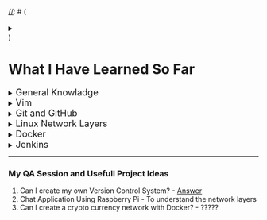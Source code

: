 [//]: # (<details>
  <summary><font size=4></font></summary></details>)


# What I Have Learned So Far

<details>
  <summary><font size=4>General Knowladge</font></summary>

### SSH
  SSH, also known as Secure Shell or Secure Socket Shell, is a network protocol that gives users, particularly system administrators, a secure way to access a computer over an unsecured network.

  SSH also refers to the suite of utilities that implement the SSH protocol. Secure Shell provides strong password authentication and public key authentication, as well as encrypted data communications between two computers connecting over an open network, such as the internet.

  In addition to providing strong encryption, SSH is widely used by network administrators to manage systems and applications remotely, enabling them to log in to another computer over a network, execute commands and move files from one computer to another.

### This Section Inclued Some Terms That You Will Face Frequently

* [**HELM**](https://www.freecodecamp.org/news/what-is-a-helm-chart-tutorial-for-kubernetes-beginners/)

* [What is a **.yaml** File and Where to Use It?](https://medium.com/codex/docker-compose-explained-3954baf495ec)

* **Hash Code** &rarr; A hash function is any function that can be used to map data of arbitrary size to fixed-size values.The values returned by a hash function are called hash values, hash codes, digests, or simply hashes.

</details>

<details>
  <summary><font size=4>Vim</font></summary>

### What is Vim?

Vim is a text editor for Unix that comes with Linux, BSD, and macOS. It is known to be fast and powerful, partly because it is a small program that can run in a terminal (although it has a graphical interface). It is mainly because it can be managed entirely without menus or a mouse with a keyboard.

* [What is Vim and It's Power?](https://www.loginradius.com/blog/engineering/vim-getting-started/)
* You should learn [Vim](https://www.openvim.com/).

</details>

<details>
  <summary><font size=4>Git and GitHub</font></summary>

### What is Git and GitHub?

Git is an open-source, version control tool created in 2005 by developers working on the Linux operating system; GitHub is a company founded in 2008 that makes tools which integrate with git. You do not need GitHub to use git, but you cannot use GitHub without using git. There are many other alternatives to GitHub, such as GitLab, BitBucket, and “host-your-own” solutions such as gogs and gittea. All of these are referred to in git-speak as “remotes”, and all are completely optional. You do not need to use a remote to use git, but it will make sharing your code with others easier.

<font size=4>**Useful Links for Learning Git and GitHub**</font>

* [GitHub - Git](https://learngitbranching.js.org "GitHub")

* [Reading Material About Basic Git Commands](https://product.hubspot.com/blog/git-and-github-tutorial-for-beginners)

<font size=4>**Quick Git Tutorial**</font>

  \* Following the below commands below shows a quick tour for creating and using Git and GitHub locally and remotely

* ``mkdir <Project_File>`` &rarr; Create a directory in current working direcory
* ``touch README.md`` &rarr; Create a README file

> At this point you have a directory called `Project_File` which includes `README.md` file. We used Linux Bash Commands to handle above commands.

>For more information please learn linux commands. [Learning Linux commands](https://www.hostinger.com/tutorials/linux-commands) will boost your Git experience and the tools we will examine later.

* ``git init`` &rarr; Convert your directory to a Git repository
* ``git add README.md`` &rarr; Add your editted file/s to the [Staging Environment](https://www.geeksforgeeks.org/staging-in-git/)
* ``git commit`` &rarr; Let Git keeps track of your staged files
  - If you use ``git commit -m "<YOUR_COMMIT_MESSAGE>"``, you will write your commit messages directly instead of Vim editor

>Do not forget to use `git add <FILE_NAME>` command before you commit

Till now, we just made some changes locally. To use GitHub remotely, we will connect our local repository to remote repository with the following command;

* ``git remote add origin <GitHub_PAGE_LINK>`` &rarr; Connect our local repository to remote repository
  - Till now, we just made some changes locally. This command connects our local repository to remote one.

  - Be carefull ! You need to sign up to GitHub for this step. <GitHub_PAGE_LINK> are provided by GitHub itself.

* ``git remote -v`` &rarr; Check which GitHub account you are connected to.

  - This command should give an output like below. Otherwise go and check some stackoverflow pages for salvation.

  ``
  origin  https://github.com/<USER_NAME>/<REPOSITORY_NAME>.git (fetch)
  ``
  ``
  origin  https://github.com/<USER_NAME>/<REPOSITORY_NAME>.git (push)
  ``

>You might be wondering what that __origin__ word means in the command above. What happens is that when you clone a remote repository to your local machine, Git creates an alias for you. In nearly all cases this alias is called __origin__.

* ``git push origin master`` &rarr;  Send your local commits to GitHub and Voila! You are a Git master now. Not the branch one!

---
NOTE: You could first create a GitHub repository and then __clone__ it. After that you would be at the same page
with us for now. To __clone__;

* ``git clone <GitHub_Link>`` &rarr; Clone an existing GitHub repository to your local machine.
---
* ``git branch`` &rarr; Lists all the existed branches. If master branch is the only branch, the output should be like below;
  - ``
  C:\Users\...\<Project_File>>git branch
  ``
  ``* master``

* ``git branch <GIT_BRANCH_NAME>`` &rarr; Create a new branch called `<GIT_BRANCH_NAME>`

* ``git checkout <GIT_BRANCH_NAME>`` &rarr; Change your current working branch to `<GIT_BRANCH_NAME>`
  - ``git checkout -b <GIT_BRANCH_NAME>`` &rarr; Create a branch if not exists

* ``git push origin <GIT_BRANCH_NAME>`` &rarr; Send your changes on `<GIT_BRANCH_NAME>` to remote

* ``git branch -D <GIT_BRANCH_NAME>`` &rarr; Delete your current working branch locally

* ``git push origin --delete <GIT_BRANCH_NAME>`` &rarr; Delete your branch remotely

>Keep that in mind! You can not delete a branch without having checked out otherwise look the below image:
![Cutting the stick you hold](https://github.com/kasimerbay/Innovance-Internship/blob/master/1210-1240955295Hn8Q.jpg)
---

* ``git merge <GIT_BRANCH_NAME>`` &rarr; Pile up your commits on `<GIT_BRANCH_NAME>` and combines your current branch

* ``git pull origin master`` &rarr; Move your remote files and changes to your local

* ``git rebase <GIT_BRANCH_NAME>`` &rarr; Comming Soon...
  - Reading the official Git manual it states that rebase “reapplies commits on top o another base branch” , whereas merge “joins two or more development histories together”  In other words, the key difference between merge and rebase is that while merge preserves history as it happened, rebase rewrites it.

* `` git HEAD^`` &rarr; Move your `HEAD` file upward in the commitment tree.

* ``git branch -f master HEAD~3`` &rarr; Sends the HEAD to 3 commits above

</details>

<details>
  <summary><font size=4>Linux Network Layers</font></summary>

### Resources to Summarize Linux Network Layers


* <https://tldp.org/LDP/intro-linux/html/sect_10_01.html>
* <https://linux-kernel-labs.github.io/refs/heads/master/labs/networking.html>
* <https://www.linux.com/topic/networking/practical-networking-linux-admins-tcpip/>
* <https://www.geeksforgeeks.org/tcp-ip-model/?ref=lbp>

### Frequently Used Terms

* A _protocol_ is, simply put, a set of rules for communication.
  - In order to get data over the network, for instance an E-mail from your computer
	to some computer at the other end of the world, lots of different hard- and software
	needs to work together.

	All these pieces of hardware and the different software programs speak different languages.
	Imagine your E-mail program: it is able to talk to the computer operating system, through a
	specific protocol, but it is not able to talk to the computer hardware. We need a special
	program in the operating system that performs this function. In turn, the computer needs to
	be able to communicate with the telephone line or other Internet hookup method. And behind the
	scenes, network connection hardware needs to be able to communicate in order to pass your
	E-mail from one appliance to the other, all the way to the destination computer.

	All these different types of communication protocols are classified in 7 layers, which are
	known as _the Open Systems Interconnection Reference Model_, **the OSI Model** for short.

* ``hostname`` &rarr; this displays the hostname of your machine.
* ``ifconfig`` &rarr; this gives us the IP address of the device.
* ``netstat -a`` &rarr; this lists all the ports being used.

* The unique combination of IP address and Port number together are termed as **Socket**.
---
# The OSI Model's Layers

1. **Physical Layer**
  * The physical layer refers to your networking hardware: **Ethernet** and **wi-fi interfaces**, **cabling**, **switches**, whatever gadgets it takes to move your bits and the electricity to operate them.  

    <ins><font size=4>**The Functions of Physical Layer**</font></ins>
      - _Bit Synchronization_
        The physical layer provides the synchronization of the bits by providing a clock. This clock controls both sender and receiver thus providing synchronization at bit level.

        <ins>Note</ins>:
          CP, the clock pulse is the vibration of a quartz crystal located inside a computer for synchronizing the timing of hardware components.

      - _Bit Rate Control_
        The Physical layer also defines the transmission rate i.e. the number of bits sent per second.

      - _Physical Topologies_
        Physical layer specifies the way in which the different, devices/nodes are arranged in a network i.e. bus, star, or mesh topology.

      - _Transmission Mode_
        Physical layer also defines the way in which the data flows between the two connected devices. The various transmission modes possible are Simplex, half-duplex and full-duplex.

2. **Data Link Layer**
  * The main function of this layer is to make sure data transfer is error-free from one node to another, over the physical layer. When a packet arrives in a network, it is the responsibility of DLL to transmit it to the Host using its MAC address.

    <ins><font size=4>**The Functions of Data Link Layer**</font></ins>
      - _Framing_
        Framing is a function of the data link layer. It provides a way for a sender to transmit a set of bits that are meaningful to the receiver. This can be accomplished by attaching special bit patterns to the beginning and end of the frame.

      - _Physical Addressing_
        After creating frames, the Data link layer adds physical addresses (MAC address) of the sender and/or receiver in the header of each frame.

      - _Error Control_
        Data link layer provides the mechanism of error control in which it detects and retransmits damaged or lost frames.

      - _Flow Control_
        The data rate must be constant on both sides else the data may get corrupted thus, flow control coordinates the amount of data that can be sent before receiving acknowledgement.

      - _Access Control_
        When a single communication channel is shared by multiple devices, the MAC sub-layer of the data link layer helps to determine which device has control over the channel at a given time.

3. **Network layer**
  * The network layer works for the transmission of data from one host to the other located in different networks. It also takes care of packet routing i.e. selection of the shortest path to transmit the packet, from the number of routes available. The sender & receiver’s IP addresses are placed in the header by the network layer

    <ins><font size=4>**The Functions of Network Layer**</font></ins>
      - _Routing_
        The network layer protocols determine which route is suitable from source to destination. This function of the network layer is known as routing.
      - _Logical Addressing_
        In order to identify each device on internetwork uniquely, the network layer defines an addressing scheme. The sender & receiver’s IP addresses are placed in the header by the network layer. Such an address distinguishes each device uniquely and universally.
      <ins>Note</ins>:
        Network layer is implemented by networking devices such as routers.


4. **Transport Layer**
  * The transport layer provides services to the application layer and takes services from the network layer. The data in the transport layer is referred to as Segments. It is responsible for the End to End Delivery of the complete message. The transport layer also provides the acknowledgement of the successful data transmission and re-transmits the data if an error is found.

    <ins><font size=4>**The Functions of Transport Layer**</font></ins>
      - _Segmentation and Reassembly_
        This layer accepts the message from the (session) layer, and breaks the message into smaller units. Each of the segments produced has a header associated with it. The transport layer at the destination station reassembles the message.

      - _Service Point Addressing_
        In order to deliver the message to the correct process, the transport layer header includes a type of address called service point address or port address. Thus by specifying this address, the transport layer makes sure that the message is delivered to the correct process.

    <ins><font size=4>**The Services Provided by The Transport Layer**</font></ins>
      - _Connection-Oriented Service_:
        It is a three-phase process that includes;
          – Connection Establishment
          – Data Transfer
          – Termination / disconnection

          In this type of transmission, the receiving device sends an acknowledgement, back to the source after a packet or group of packets is received. This type of transmission is reliable and secure.

      - _Connectionless Service_:
        It is a one-phase process and includes Data Transfer. In this type of transmission, the receiver does not acknowledge receipt of a packet. This approach allows for much faster communication between devices. Connection-oriented service is more reliable than connectionless Service.

        <ins>Note</ins>:
            Data in the Transport Layer is called as Segments.

        <ins>Note</ins>:
        Transport layer is operated by the Operating System. It is a part of the OS and communicates with the Application Layer by making system calls. <ins>Transport Layer is called as Heart of OSI model</ins>.

>TCP operates in the transport layer, along with its friend UDP, the User Datagram Protocol. TCP is more complex; it performs error-checking, and it tries very hard to deliver your packets. There is a lot of back-and-forth communication with TCP as it transmits and verifies transmission, and when packets get lost it resends them. UDP is simpler and has less overhead. It sends out datagrams once, and UDP neither knows nor cares if they reach their destination.
 TCP is for ensuring that data is transferred completely and in order. If a file transfers with even one byte missing it’s no good. UDP is good for lightweight stateless transfers such NTP and DNS queries, and is efficient for streaming media. If your music or video has a blip or two it doesn’t render the whole stream unusable.

5. **Session Layer**
  * This layer is responsible for the establishment of connection, maintenance of sessions, authentication, and also ensures security.

    <ins><font size=4>**The Functions of The Session Layer**</font></ins>
      - _Session Establishment, Maintenance, and Termination_
        The layer allows the two processes to establish, use and terminate a connection.

      - _Synchronization_
        This layer allows a process to add checkpoints which are considered synchronization points into the data. These synchronization points help to identify the error so that the data is re-synchronized properly, and ends of the messages are not cut prematurely and data loss is avoided.

      - _Dialog Controller_
        The session layer allows two systems to start communication with each other in half-duplex or full-duplex.

6. **Presentation Layer**
  * The presentation layer is also called the Translation layer. The data from the application layer is extracted here and manipulated as per the required format to transmit over the network.

    <ins><font size=4>**The Functions of The Session Layer**</font></ins>
        - _Translation_
          For example, ASCII to EBCDIC.

        - _Encryption/ Decryption_
          Data encryption translates the data into another form or code. The encrypted data is known as the ciphertext and the decrypted data is known as plain text. A key value is used for encrypting as well as decrypting data.

        - _Compression_
          Reduces the number of bits that need to be transmitted on the network.
7. **Application Layer**
  * This layer also serves as a window for the application services to access the network and for displaying the received information to the user.
    - The application layer includes the network protocols you use every day: SSH, TLS/SSL, HTTP, IMAP, SMTP, DNS, DHCP, streaming media protocols, and tons more.

<font size=4>**Basic Dynamic of The Layer System**</font>
    Each layer can only use the functionality of the layer below; each layer can only export functionality to the layer above. In other words: layers communicate only with adjacent layers. Let's take the example of your E-mail message again: you enter it through the application layer. In your computer, it travels down the transport and network layer. Your computer puts it on the network through the network access layer. That is also the layer that will move the message around the world. At the destination, the receiving computer will accept the message through it's own network layer, and will display it to the recepient using the transport and application layer.

><font size=3>OSI model acts as a reference model and is not implemented on the Internet because of its late invention. The current model being used is _**the TCP/IP Model**_.</font>

><font size=3><ins>TCP/IP MODEL</ins></font>
  It was designed and developed by Department of Defense (DoD) in 1960s and is based on standard protocols. It stands for Transmission Control Protocol/Internet Protocol. _The TCP/IP model is a concise version of the OSI Model_.


### The TCP/IP MODEL'S LAYERS <font size=0.5>(on the behalf of the receiver)</font>

1. **Network Access Layer**
  * This layer corresponds to the combination of Data Link Layer and Physical Layer of the OSI model. It looks out for hardware addressing and the protocols present in this layer allows for the physical transmission of data.

2. **Internet Layer**
  * This layer parallels the functions of OSI’s Network layer. It defines the protocols which are responsible for logical transmission of data over the entire network.

    <ins><font size=4>**The Main Protocols Residing at Internet Layer**</font></ins>
        - _IP_
          stands for Internet Protocol and it is responsible for delivering packets from the source host to the destination host by looking at the IP addresses in the packet headers.

          IP has 2 versions:
          IPv4 and IPv6. IPv4 is the one that most of the websites are using currently. But IPv6 is growing as the number of IPv4 addresses are limited in number when compared to the number of users.
          - ICMP
            stands for Internet Control Message Protocol. It is encapsulated within IP datagrams and is responsible for providing hosts with information about network problems.

          - ARP
            stands for Address Resolution Protocol. Its job is to find the hardware address of a host from a known IP address.    

              ARP has several types:
              1. Reverse ARP,
              2. Proxy ARP,
              3. Gratuitous ARP,
              4. Inverse ARP

3. **Host To Host Layer**
  * This layer is analogous to the transport layer of the OSI model. It is responsible for end-to-end communication and error-free delivery of data. It shields the upper-layer applications from the complexities of data.

    <ins><font size=4>**The Two Main Protocols Present in Host To Host Layer**</font></ins>

      - _Transmission Control Protocol (TCP)
        It is known to provide reliable and error-free communication between end systems. It performs sequencing and segmentation of data. It also has acknowledgment feature and controls the flow of the data through flow control mechanism. It is a very effective protocol but has a lot of overhead due to such features. Increased overhead leads to increased cost.

      - _User Datagram Protocol (UDP)_
        On the other hand does not provide any such features. It is the go-to protocol if your application does not require reliable transport as it is very cost-effective. Unlike TCP, which is connection-oriented protocol, UDP is connectionless.

4. **Application Layer**
  * This layer performs the functions of top three layers of the OSI model: Application, Presentation and Session Layer. It is responsible for node-to-node communication and controls user-interface specifications.  

    <ins><font size=4>**Some of The Protocols Present in Application Layer**</font></ins>
        * HTTP,
        * HTTPS,
        * FTP,
        * TFTP,
        * Telnet,
        * SSH,
        * SMTP,
        * SNMP,
        * NTP,
        * DNS,
        * DHCP,
        * NFS,
        * X Window,
        * LPD

    _HTTP and HTTPS_
      HTTP stands for Hypertext transfer protocol. It is used by the World Wide Web to manage communications between web browsers and servers. HTTPS stands for HTTP-Secure. It is a combination of HTTP with SSL(Secure Socket Layer). It is efficient in cases where the browser need to fill out forms, sign in, authenticate and carry out bank transactions.

		_SSH_
      SSH stands for Secure Shell. It is a terminal emulations software similar to Telnet. The reason SSH is more preferred is because of its ability to maintain the encrypted connection. It sets up a secure session over a TCP/IP connection.

    _NTP_
      NTP stands for Network Time Protocol. It is used to synchronize the clocks on our computer to one standard time source. It is very useful in situations like bank transactions. Assume the following situation without the presence of NTP. Suppose you carry out a transaction, where your computer reads the time at 2:30 PM while the server records it at 2:28 PM. The server can crash very badly if it’s out of sync.

</details>

<details>
  <summary><font size=4>Docker</font></summary>

<font size=4>**Useful Links for Learning Docker**</font>

* [Nana Docker Tutorials](https://youtube.com/playlist?list=PLy7NrYWoggjzfAHlUusx2wuDwfCrmJYcs)
* [thenewboston](https://youtube.com/playlist?list=PL6gx4Cwl9DGBkvpSIgwchk0glHLz7CQ-7) - <font size=0.5>**Personal Favourite**</font>

>Container is layers of linux base image, application image with configuration


**Docker Pros**
  1. A way to package applications awith all the necessary dependencies and configs
  2. Portable artifact easily shared and moved around
  3. Makes development and deployement more efficient
  4. alpnine -> Smaller Data is enough for you to take action.

**Before Containers**
  1. Each developer needs to install the application specific version
  2. Installation process different on each OS environments
  3. Many steps where something go wrong
  4. Textual guide of deployement
  5. Configuration on the server needed
  6. External dependencies on the server OS

**After Container**
 * No need to download any package. Everything contained in the container environment linux based OS

<font size=4>**Quick Docker Tutorial**</font>
<font size=0.5>* This document is just to provide a quick orientation for Docker. Please go and do a research or watch the video tutorials given above </font>
* `docker info` &rarr; Prompts system information and Server connection to Docker Hub

* `docker system prune --all` &rarr; Deletes all the containers whether it is up or down

* `docker container exec -it <CONTAINER_ID> sh or "bin/bash"` &rarr; Runs the image to create a container with interactive Bash session

* `docker container exec -it <CONTAINER_ID> sh (bin/bash)` &rarr; Run the container with a interactive Bash session

* `docker image rm $(docker images -q -f dangling=true)` &rarr; Delete unused and untagged containers

* `docker container run -it --name <CONTAINER_NAME> <IMAGE_NAME>` &rarr; Run `<CONTAINER_NAME>` with interactive Bash session using `<IMAGE_NAME>`

* `docker container ls -a` &rarr; Lists all containers

* `docker container inspect <CONTAINER_ID>` &rarr; Displays detailed information on one or more containers

* `docker container pause <CONTAINER_ID>` &rarr; Pause a running container

* `docker container unpause <CONTAINER_ID>` &rarr; Unpause a running container

* `docker container stop <CONTAINER_NAME>/<CONTAINER_ID>` &rarr; Stops a running container. Can be started again with
  - `docker start <CONTAINER_NAME>`

* `docker pull <REPOSITORY_NAME>/<IMAGE_NAME>:<IMAGE_TAG>` &rarr; Pull your image to your local

* `docker start <IMAGE_NAME>` &rarr; Start your image as a container

* ``docker run -d -p <YOUR_DEVICE_PORT>:<CONTAINER_PORT> --name <CONTAINER_NAME> <IAMGE_NAME>
`` &rarr; Start your container in deteached mode with `-d`  and give custom ports with `-p`

* `docker ps` &rarr; Lists running containers

* `docker ps -aq` &rarr; Lists all container Id's

* `docker images` &rarr; Lists images

* `docker image inspect <IMAGE_ID>` &rarr; Display detailed information on images

* `docker network ls` &rarr; Lists networks

* `docker logs <CONTAINER_ID> | tail` &rarr; Displays logs from the last entry
  - `docker logs <CONTAINER_ID> -f` &rarr; You can add dashes to see streaming logs

* `docker rm <CONTAINER_NAME>` &rarr; Remove specified container

* `docker rmi <IMAGE_NAME>` &rarr; Remove specified image

<font size=3>**Docker Compose**</font>
<font size=1>You can use compose to build and manage multiple services in Docker containers. </font>

* `docker compose -d -f <FILE_NAME>.yaml up` &rarr; Get the multiple services up with `docker compose`
  - `docker compose -d -f <FILE_NAME>.yaml down` &rarr; Stops the containers included inside the .yaml file.     

  <ins>NOTE</ins>: When `docker compose` command runs, it creates a docker network and all the included services runs inside this network. After running `docker compose ... down` the network is deleted automatically.

> Here is a [example](https://github.com/kasimerbay/Innovance-Internship/blob/master/default.yaml) docker compose file (.yaml). Using this file makes managing and configuring containers easier.

* `docker network create <NETWORK_NAME>` &rarr; Create a network called `<NETWORK_NAME>`

* ` docker run -d -p <YOUR_DEVICE_PORT>:<CONTAINER_PORT> -e environmental_settings -net <NETWORK_NAME> -name <CONTAINER_NAME> <IMAGE_NAME>` &rarr;

* `docker build -t <IMAGE_NAME>:<VERSION_STATUS>` &rarr; Create an image file from a Dockerfile

>Docker can build images automatically by reading the instructions from a Dockerfile. A Dockerfile is a text document that contains all the commands a user could call on the command line to assemble an image. Using docker build users can create an automated build that executes several command-line instructions in succession. This page describes the commands you can use in a Dockerfile. When you are done reading this page, refer to the Dockerfile [Best Practices](https://docs.docker.com/develop/develop-images/dockerfile_best-practices/) for a tip-oriented guide.

<font size=2.5>**Docker Volume Types**</font> - Given to the `docker run` with `-v` tag
1. Host Volume
2. Anonymous Volume
3. Named Volume &rarr; Let the docker manage files we provide

</details>

<details>
  <summary><font size=4>Jenkins</font></summary>

<font size=4>**Useful Links for Learning Jenkins**</font>
  - <https://www.jenkins.io/doc/book/>
  |  <font size=0.5>This link includes all the necessary processes to use Jenkins</font>
  - <https://www.youtube.com/watch?v=pMO26j2OUME&list=PLy7NrYWoggjw_LIiDK1LXdNN82uYuuuiC>

### Frequently Used Terms

* [What is Java Servlet?](https://stackoverflow.com/questions/7213541/what-is-java-servlet)
  A servlet at its very core is a java class; which can handle HTTP requests. Typically the internal nitty-gritty of reading a HTTP request and response over the wire is taken care of by the containers like Tomcat. This is done so that as a server side developer you can focus on what to do with the HTTP request and responses and not bother about dealing with code that deals with networking etc. The container will take care of things like wrapping the whole thing in a HTTP response object and send it over to the client (say a browser).

  Now the next logical question to ask is who decides what is a container supposed to do? And the answer is; In Java world at least It is guided (note I did not use the word controlled) by specifications. For example Servlet specifications (See resource 2) dictates what a servlet must be able to do. So if you can write an implementation for the specification, congratulations you just created a container (Technically containers like Tomcat also implement other specifications and do tricky stuff like custom class loaders etc but you get the idea).

  Assuming you have a container, your servlets are now java classes whose lifecycle will be maintained by the container but their reaction to incoming HTTP requests will be decided by you. You do that by writing what-you-want-to-do in the pre-defined methods like init(), doGet(), doPost() etc. Look at Resource 3.

  Here is a fun exercise for you. Create a simple servlet like in Resource 3 and write a few System.out.println() statements in it's constructor method (Yes you can have a constructor of a servlet), init(), doGet(), doPost() methods and run the servlet in tomcat. See the console logs and tomcat logs.

<ins><font size=4>Important Notes</font></ins>
* Be Careful with Command Line Parameters. Jenkins ignores command line parameters it doesn’t understand instead of producing an error. Be careful when using command line parameters and make sure you have the correct spelling. For example, the parameter needed for defining the Jenkins administrative user is --argumentsRealm and not --argumentRealm.

</details>

[//]: # (the Last Code I Run -- docker run -p8080:8080 -p 50000:50000 -d -v jenkins_home:/var/jenkins_home jenkins/jenkins:lts)

---

### My QA Session and Usefull Project Ideas

  1. Can I create my own Version Control System?
    - [Answer](https://ericsink.com/entries/time_space_tradeoffs.html)
  2. Chat Application Using Raspberry Pi
    - To understand the network layers
  3. Can I create a crypto currency network with Docker?
    - ?????
